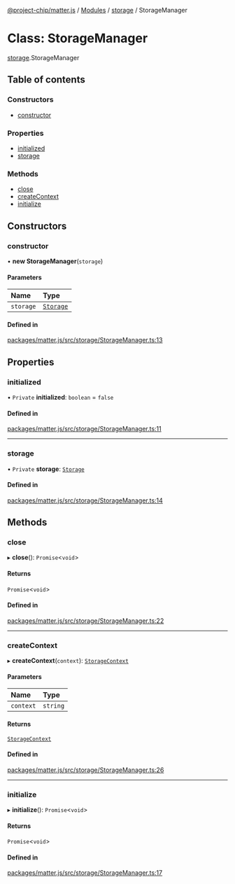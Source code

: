 [@project-chip/matter.js](../README.md) / [Modules](../modules.md) / [storage](../modules/storage.md) / StorageManager

# Class: StorageManager

[storage](../modules/storage.md).StorageManager

## Table of contents

### Constructors

- [constructor](storage.StorageManager.md#constructor)

### Properties

- [initialized](storage.StorageManager.md#initialized)
- [storage](storage.StorageManager.md#storage)

### Methods

- [close](storage.StorageManager.md#close)
- [createContext](storage.StorageManager.md#createcontext)
- [initialize](storage.StorageManager.md#initialize)

## Constructors

### constructor

• **new StorageManager**(`storage`)

#### Parameters

| Name | Type |
| :------ | :------ |
| `storage` | [`Storage`](storage.Storage.md) |

#### Defined in

[packages/matter.js/src/storage/StorageManager.ts:13](https://github.com/project-chip/matter.js/blob/5bdbf8d/packages/matter.js/src/storage/StorageManager.ts#L13)

## Properties

### initialized

• `Private` **initialized**: `boolean` = `false`

#### Defined in

[packages/matter.js/src/storage/StorageManager.ts:11](https://github.com/project-chip/matter.js/blob/5bdbf8d/packages/matter.js/src/storage/StorageManager.ts#L11)

___

### storage

• `Private` **storage**: [`Storage`](storage.Storage.md)

#### Defined in

[packages/matter.js/src/storage/StorageManager.ts:14](https://github.com/project-chip/matter.js/blob/5bdbf8d/packages/matter.js/src/storage/StorageManager.ts#L14)

## Methods

### close

▸ **close**(): `Promise`<`void`\>

#### Returns

`Promise`<`void`\>

#### Defined in

[packages/matter.js/src/storage/StorageManager.ts:22](https://github.com/project-chip/matter.js/blob/5bdbf8d/packages/matter.js/src/storage/StorageManager.ts#L22)

___

### createContext

▸ **createContext**(`context`): [`StorageContext`](storage.StorageContext.md)

#### Parameters

| Name | Type |
| :------ | :------ |
| `context` | `string` |

#### Returns

[`StorageContext`](storage.StorageContext.md)

#### Defined in

[packages/matter.js/src/storage/StorageManager.ts:26](https://github.com/project-chip/matter.js/blob/5bdbf8d/packages/matter.js/src/storage/StorageManager.ts#L26)

___

### initialize

▸ **initialize**(): `Promise`<`void`\>

#### Returns

`Promise`<`void`\>

#### Defined in

[packages/matter.js/src/storage/StorageManager.ts:17](https://github.com/project-chip/matter.js/blob/5bdbf8d/packages/matter.js/src/storage/StorageManager.ts#L17)

